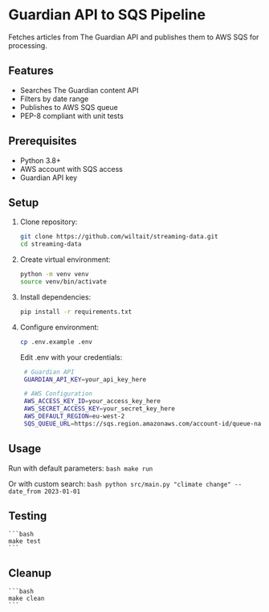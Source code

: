 # Guardian API to SQS Pipeline

Fetches articles from The Guardian API and publishes them to AWS SQS for processing.

## Features
- Searches The Guardian content API
- Filters by date range
- Publishes to AWS SQS queue
- PEP-8 compliant with unit tests

## Prerequisites
- Python 3.8+
- AWS account with SQS access
- Guardian API key

## Setup

1. Clone repository:
   ```bash
   git clone https://github.com/wiltait/streaming-data.git
   cd streaming-data
   ``` 
2. Create virtual environment:
   ```bash
   python -m venv venv
   source venv/bin/activate
   ```
3. Install dependencies:
   ```bash
   pip install -r requirements.txt
   ```
4. Configure environment:
   ```bash
   cp .env.example .env
   ```
   Edit .env with your credentials:
   ```bash
    # Guardian API
    GUARDIAN_API_KEY=your_api_key_here

    # AWS Configuration
    AWS_ACCESS_KEY_ID=your_access_key_here
    AWS_SECRET_ACCESS_KEY=your_secret_key_here
    AWS_DEFAULT_REGION=eu-west-2
    SQS_QUEUE_URL=https://sqs.region.amazonaws.com/account-id/queue-name
    ```

## Usage

Run with default parameters:
    ```bash
    make run
    ```

Or with custom search:
    ```bash
    python src/main.py "climate change" --date_from 2023-01-01
    ```

## Testing
    ```bash
    make test
    ```
## Cleanup
    ```bash
    make clean
    ```